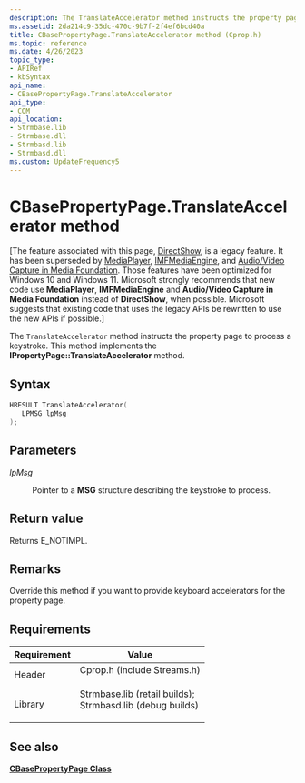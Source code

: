 ```yaml
---
description: The TranslateAccelerator method instructs the property page to process a keystroke. This method implements the IPropertyPage::TranslateAccelerator method.
ms.assetid: 2da214c9-35dc-470c-9b7f-2f4ef6bcd40a
title: CBasePropertyPage.TranslateAccelerator method (Cprop.h)
ms.topic: reference
ms.date: 4/26/2023
topic_type: 
- APIRef
- kbSyntax
api_name: 
- CBasePropertyPage.TranslateAccelerator
api_type: 
- COM
api_location: 
- Strmbase.lib
- Strmbase.dll
- Strmbasd.lib
- Strmbasd.dll
ms.custom: UpdateFrequency5
---
```


# CBasePropertyPage.TranslateAccelerator method

\[The feature associated with this page, [DirectShow](/windows/win32/directshow/directshow), is a legacy feature. It has been superseded by [MediaPlayer](/uwp/api/Windows.Media.Playback.MediaPlayer), [IMFMediaEngine](/windows/win32/api/mfmediaengine/nn-mfmediaengine-imfmediaengine), and [Audio/Video Capture in Media Foundation](windows/win32/medfound/audio-video-capture-in-media-foundation). Those features have been optimized for Windows 10 and Windows 11. Microsoft strongly recommends that new code use **MediaPlayer**, **IMFMediaEngine** and **Audio/Video Capture in Media Foundation** instead of **DirectShow**, when possible. Microsoft suggests that existing code that uses the legacy APIs be rewritten to use the new APIs if possible.\]

The `TranslateAccelerator` method instructs the property page to process a keystroke. This method implements the **IPropertyPage::TranslateAccelerator** method.

## Syntax


```C++
HRESULT TranslateAccelerator(
   LPMSG lpMsg
);
```



## Parameters

<dl> <dt>

*lpMsg* 
</dt> <dd>

Pointer to a **MSG** structure describing the keystroke to process.

</dd> </dl>

## Return value

Returns E\_NOTIMPL.

## Remarks

Override this method if you want to provide keyboard accelerators for the property page.

## Requirements



| Requirement | Value |
|--------------------|--------------------------------------------------------------------------------------------------------------------------------------------------------------------------------------------|
| Header<br/>  | <dl> <dt>Cprop.h (include Streams.h)</dt> </dl>                                                                                     |
| Library<br/> | <dl> <dt>Strmbase.lib (retail builds); </dt> <dt>Strmbasd.lib (debug builds)</dt> </dl> |



## See also

<dl> <dt>

[**CBasePropertyPage Class**](cbasepropertypage.md)
</dt> </dl>

 

 




